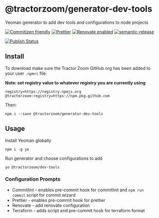 # @tractorzoom/generator-dev-tools

Yeoman generator to add dev tools and configurations to node projects

[![Commitizen friendly](https://img.shields.io/badge/commitizen-friendly-brightgreen.svg)](http://commitizen.github.io/cz-cli/) [![Prettier](https://img.shields.io/badge/code_style-prettier-ff69b4.svg?style=flat-square)](https://github.com/prettier/prettier) [![Renovate enabled](https://img.shields.io/badge/renovate-enabled-brightgreen.svg)](https://renovatebot.com/) [![semantic-release](https://img.shields.io/badge/%20%20%F0%9F%93%A6%F0%9F%9A%80-semantic--release-e10079.svg)](https://github.com/semantic-release/semantic-release)

[![Publish Status](https://github.com/TractorZoom/generator-dev-tools/workflows/publish/badge.svg)](https://github.com/TractorZoom/generator-dev-tools/actions)

## Install

To download make sure the Tractor Zoom GitHub org has been added to your user `.npmrc` file:

**Note: set registry value to whatever registry you are currently using**

```
registry=https://registry.npmjs.org
@tractorzoom:registry=https://npm.pkg.github.com
```

Then:

```
npm i --save @tractorzoom/generator-dev-tools
```

## Usage

Install Yeoman globally

```
npm i -g yo
```

Run generator and choose configurations to add

```
yo @tractorzoom/dev-tools
```

### Configuration Prompts

- Commitlint - enables pre-commit hook for commitlint and `npm run commit` script for commit wizard
- Prettier - enables pre-commit hook for prettier
- Renovate - add renovate configuration
- Terraform - adds script and pre-commit hook for terraform format
